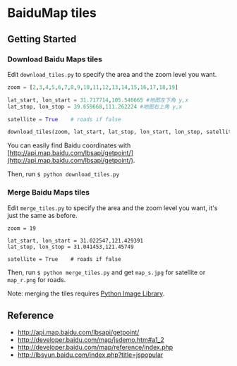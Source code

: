 # BaiduMap tiles

## Getting Started

### Download Baidu Maps tiles

Edit `download_tiles.py` to specify the area and the zoom level you want.

```py
zoom = [2,3,4,5,6,7,8,9,10,11,12,13,14,15,16,17,18,19]

lat_start, lon_start = 31.717714,105.540665 #地图左下角 y,x
lat_stop, lon_stop = 39.659668,111.262224 #地图右上角 y,x

satellite = True    # roads if false

download_tiles(zoom, lat_start, lat_stop, lon_start, lon_stop, satellite)
```

You can easily find Baidu coordinates with [http://api.map.baidu.com/lbsapi/getpoint/](http://api.map.baidu.com/lbsapi/getpoint/).

Then, run `$ python download_tiles.py`

### Merge Baidu Maps tiles

Edit `merge_tiles.py` to specify the area and the zoom level you want, it's just the same as before.

    zoom = 19
 
    lat_start, lon_start = 31.022547,121.429391
    lat_stop, lon_stop = 31.041453,121.45749

    satellite = True    # roads if false

Then, run `$ python merge_tiles.py` and get `map_s.jpg` for satellite or `map_r.png` for roads.


Note: merging the tiles requires [Python Image Library](http://www.pythonware.com/products/pil/).

## Reference

- <http://api.map.baidu.com/lbsapi/getpoint/>
- <http://developer.baidu.com/map/jsdemo.htm#a1_2>
- <http://developer.baidu.com/map/reference/index.php>
- <http://lbsyun.baidu.com/index.php?title=jspopular>
